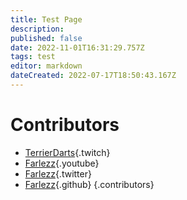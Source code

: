 ```yaml
---
title: Test Page
description: 
published: false
date: 2022-11-01T16:31:29.757Z
tags: test
editor: markdown
dateCreated: 2022-07-17T18:50:43.167Z
---
```


# Contributors
- [TerrierDarts](https://www.twitch.tv/terrierdarts){.twitch}
- [Farlezz](https://www.youtube.com/channel/UCRvOQ16ngGnNvt0UHAdkHRQ){.youtube}
- [Farlezz](https://twitter.com/FarlezzX){.twitter}
- [Farlezz](https://github.com/Farlezz){.github}
{.contributors}

<br>

<style>
/* Ease Of Use */
#root .v-main .contents ul.contributors li a.twitch::before,
#root .v-main .contents ul.contributors li a.youtube::before,
#root .v-main .contents ul.contributors li a.twitter::before,
#root .v-main .contents ul.contributors li a.github::before {
  font: normal normal normal 24px/1 Material Design Icons;
  display: inline-block;
  font-size: inherit;
  text-rendering: auto;
  line-height: inherit;
  border-radius: 7px;
  padding-inline: 2px;
  margin-right: 5px;
  font-size: .9em;
  line-height: 1.3;
}

#root .v-main .contents ul.contributors li a.twitch::before {
  content: "\F0543";
  color: #FFF;
  background-color: #6441A5;
}
  
#root .v-main .contents ul.contributors li a.youtube::before {
  content: "\F05C3";
  color: #FFF;
  background-color: #FF0000;
}
  
#root .v-main .contents ul.contributors li a.twitter::before {
  content: "\F0544";
  color: #FFF;
  background-color: #1DA1F2;
}
  
#root .v-main .contents ul.contributors li a.github::before {
  content: "\F02A4";
  color: #FFF;
  background-color: #171515;
}
</style>  
